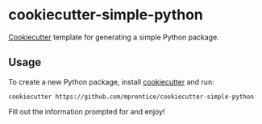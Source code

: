 # cookiecutter-simple-python

[Cookiecutter](https://cookiecutter.readthedocs.io/en/latest/) template for generating a simple Python package.

## Usage

To create a new Python package, install [cookiecutter](https://cookiecutter.readthedocs.io/en/latest/) and run:

    cookiecutter https://github.com/mprentice/cookiecutter-simple-python

Fill out the information prompted for and enjoy!
